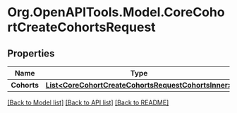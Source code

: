 # Org.OpenAPITools.Model.CoreCohortCreateCohortsRequest

## Properties

Name | Type | Description | Notes
------------ | ------------- | ------------- | -------------
**Cohorts** | [**List&lt;CoreCohortCreateCohortsRequestCohortsInner&gt;**](CoreCohortCreateCohortsRequestCohortsInner.md) |  | 

[[Back to Model list]](../README.md#documentation-for-models) [[Back to API list]](../README.md#documentation-for-api-endpoints) [[Back to README]](../README.md)


